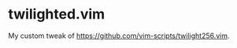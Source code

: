 twilighted.vim
=================

My custom tweak of https://github.com/vim-scripts/twilight256.vim.
